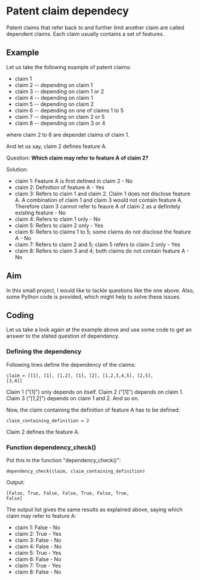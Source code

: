 # Patent claim dependecy

Patent claims that refer back to and further limit another claim are called dependent claims. Each claim usually contains a set of features. 

## Example

Let us take the following example of patent claims:

- claim 1
- claim 2
-- depending on claim 1
- claim 3
-- depending on claim 1 or 2
- claim 4
-- depending on claim 1
- claim 5
-- depending on claim 2
- claim 6
-- depending on one of claims 1 to 5
- claim 7
-- depending on claim 2 or 5
- claim 8
-- depending on claim 3 or 4

where claim 2 to 8 are dependet claims of claim 1.

And let us say, claim 2 defines feature A. 

Question: **Which claim may refer to feature A of claim 2?**

Solution:
- claim 1: Feature A is first defined in claim 2 - No
- claim 2: Definition of feature A - Yes
- claim 3: Refers to claim 1 and claim 2. Claim 1 does not disclose feature A. A combination of claim 1 and claim 3 would not contain feature A. Therefore claim 3 cannot refer to feaure A of claim 2 as a definitely existing feature - No
- claim 4: Refers to claim 1 only - No
- claim 5: Refers to claim 2 only - Yes
- claim 6: Refers to claims 1 to 5; some claims do not disclose the feature A - No
- claim 7: Refers to claim 2 and 5; claim 5 refers to claim 2 only - Yes
- claim 8: Refers to claim 3 and 4; both claims do not contain feature A - No 


## Aim

In this small project, I would like to tackle questions like the one above. Also, some Python code is provided, which might help to solve these issues.

## Coding

Let us take a look again at the example above and use some code to get an answer to the stated question of dependency.

### Defining the dependency

Following lines define the dependency of the claims:

<code>claim = [[1], [1], [1,2], [1], [2], [1,2,3,4,5], [2,5], [3,4]]</code>


Claim 1 ("[1]") only depends on itself. Claim 2 ("[1]") depends on claim 1. Claim 3 ("[1,2]") depends on claim 1 and 2. And so on.

Now, the claim containing the definition of feature A has to be defined:

<code>claim_containing_definition = 2</code> 

Claim 2 defines the feature A.

### Function dependency_check()

Put this in the function "dependency_check()":

<code>dependency_check(claim, claim_containing_definition)</code> 

Output:

<code>[False, True, False, False, True, False, True, False]</code> 

The output list gives the same results as explained above, saying which claim may refer to feature A:

- claim 1: False - No
- claim 2: True  - Yes
- claim 3: False - No
- claim 4: False - No
- claim 5: True  - Yes
- claim 6: False - No
- claim 7: True  - Yes
- claim 8: False - No 



